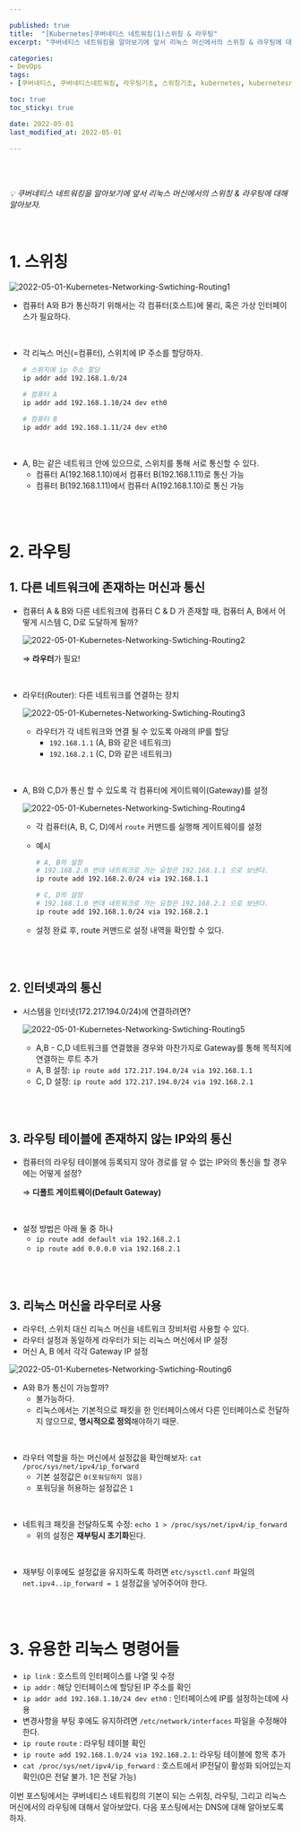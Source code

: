 ```yaml
---

published: true
title:  "[Kubernetes]쿠버네티스 네트워킹(1)스위칭 & 라우팅"
excerpt: "쿠버네티스 네트워킹을 알아보기에 앞서 리눅스 머신에서의 스위칭 & 라우팅에 대해 알아보자."

categories:
- DevOps
tags:
- [쿠버네티스, 쿠버네티스네트워킹, 라우팅기초, 스위칭기초, kubernetes, kubernetesnetworking, k8s, DevOpsengineer, 데브옵스, 데브옵스엔지니어]

toc: true
toc_sticky: true

date: 2022-05-01
last_modified_at: 2022-05-01

---
```


<br/><br/>

*💡  쿠버네티스 네트워킹을 알아보기에 앞서 리눅스 머신에서의 스위칭 & 라우팅에 대해 알아보자.*

<br/>

# 1. 스위칭

![2022-05-01-Kubernetes-Networking-Swtiching-Routing1](/assets/images/2022-05-01-Kubernetes-Networking-Swtiching-Routing/2022-05-01-Kubernetes-Networking-Swtiching-Routing1.png)

- 컴퓨터 A와 B가 통신하기 위해서는 각 컴퓨터(호스트)에 물리, 혹은 가상 인터페이스가 필요하다.

<br/>

- 각 리눅스 머신(=컴퓨터), 스위치에  IP 주소를 할당하자.
    
    ```bash
    # 스위치에 ip 주소 할당
    ip addr add 192.168.1.0/24
    
    # 컴퓨터 A
    ip addr add 192.168.1.10/24 dev eth0
    
    # 컴퓨터 B
    ip addr add 192.168.1.11/24 dev eth0
    ```

<br/>

- A, B는 같은 네트워크 안에 있으므로, 스위치를 통해 서로 통신할 수 있다.
    - 컴퓨터 A(192.168.1.10)에서 컴퓨터 B(192.168.1.11)로 통신 가능
    - 컴퓨터 B(192.168.1.11)에서 컴퓨터 A(192.168.1.10)로 통신 가능

<br/><br/>

# 2. 라우팅

## 1. 다른 네트워크에 존재하는 머신과 통신

- 컴퓨터 A & B와 다른 네트워크에 컴퓨터 C & D 가 존재할 때, 컴퓨터 A, B에서 어떻게 시스템 C, D로 도달하게 될까?
    
    ![2022-05-01-Kubernetes-Networking-Swtiching-Routing2](/assets/images/2022-05-01-Kubernetes-Networking-Swtiching-Routing/2022-05-01-Kubernetes-Networking-Swtiching-Routing2.png)
    
    ⇒ **라우터**가 필요!
    
<br/>

- 라우터(Router): 다른 네트워크를 연결하는 장치
    
    ![2022-05-01-Kubernetes-Networking-Swtiching-Routing3](/assets/images/2022-05-01-Kubernetes-Networking-Swtiching-Routing/2022-05-01-Kubernetes-Networking-Swtiching-Routing3.png)
    
    - 라우터가 각 네트워크와 연결 될 수 있도록 아래의 IP를 할당
        - `192.168.1.1` (A, B와 같은 네트워크)
        - `192.168.2.1` (C, D와 같은 네트워크)

<br/>

- A, B와 C,D가 통신 할 수 있도록 각 컴퓨터에 게이트웨이(Gateway)를 설정
    
    ![2022-05-01-Kubernetes-Networking-Swtiching-Routing4](/assets/images/2022-05-01-Kubernetes-Networking-Swtiching-Routing/2022-05-01-Kubernetes-Networking-Swtiching-Routing4.png)
    
    - 각 컴퓨터(A, B, C, D)에서 `route` 커맨드를 실행해 게이트웨이를 설정
    - 예시
        
        ```bash
        # A, B의 설정
        # 192.168.2.0 번대 네트워크로 가는 요청은 192.168.1.1 으로 보낸다.
        ip route add 192.168.2.0/24 via 192.168.1.1
        
        # C, D의 설정
        # 192.168.1.0 번대 네트워크로 가는 요청은 192.168.2.1 으로 보낸다.
        ip route add 192.168.1.0/24 via 192.168.2.1
        ```
        
    - 설정 완료 후, route 커맨드로 설정 내역을 확인할 수 있다.

<br/>
<br/>

## 2. 인터넷과의 통신

- 시스템을 인터넷(172.217.194.0/24)에 연결하려면?
    
    ![2022-05-01-Kubernetes-Networking-Swtiching-Routing5](/assets/images/2022-05-01-Kubernetes-Networking-Swtiching-Routing/2022-05-01-Kubernetes-Networking-Swtiching-Routing5.png)
    
    - A,B - C,D 네트워크를 연결했을 경우와 마찬가지로 Gateway를 통해 목적지에 연결하는 루트 추가
    - A, B 설정: `ip route add 172.217.194.0/24 via 192.168.1.1`
    - C, D 설정: `ip route add 172.217.194.0/24 via 192.168.2.1`

<br/>
<br/>

## 3. 라우팅 테이블에 존재하지 않는 IP와의 통신

- 컴퓨터의 라우팅 테이블에 등록되지 않아 경로를 알 수 없는 IP와의 통신을 할 경우에는 어떻게 설정?
    
    ⇒ **디폴트 게이트웨이(Default Gateway)**

<br/>
   
- 설정 방법은 아래 둘 중 하나
    - `ip route add default via 192.168.2.1`
    - `ip route add 0.0.0.0 via 192.168.2.1`

<br/>
<br/>

## 3. 리눅스 머신을 라우터로 사용

- 라우터, 스위치 대신 리눅스 머신을 네트워크 장비처럼 사용할 수 있다.
- 라우터 설정과 동일하게 라우터가 되는 리눅스 머신에서 IP 설정
- 머신 A, B 에서 각각 Gateway IP 설정

![2022-05-01-Kubernetes-Networking-Swtiching-Routing6](/assets/images/2022-05-01-Kubernetes-Networking-Swtiching-Routing/2022-05-01-Kubernetes-Networking-Swtiching-Routing6.png)

- A와 B가 통신이 가능할까?
    - 불가능하다.
    - 리눅스에서는 기본적으로 패킷을 한 인터페이스에서 다른 인터페이스로 전달하지 않으므로, **명시적으로 정의**해야하기 때문.

<br/>

- 라우터 역할을 하는 머신에서 설정값을 확인해보자: `cat /proc/sys/net/ipv4/ip_forward`
    - 기본 설정값은 `0(포워딩하지 않음)`
    - 포워딩을 허용하는 설정값은 `1`

<br/>

- 네트워크 패킷을 전달하도록 수정:  `echo 1 > /proc/sys/net/ipv4/ip_forward`
    - 위의 설정은 **재부팅시 초기화**된다.

<br/>

- 재부팅 이후에도 설정값을 유지하도록 하려면 `etc/sysctl.conf` 파일의 `net.ipv4..ip_forward = 1` 설정값을 넣어주어야 한다.

<br/>
<br/>

# 3. 유용한 리눅스 명령어들

- `ip link` : 호스트의 인터페이스를 나열 및 수정
- `ip addr` : 해당 인터페이스에 할당된 IP 주소를 확인
- `ip addr add 192.168.1.10/24 dev eth0` : 인터페이스에 IP를 설정하는데에 사용
- 변경사항을 부팅 후에도 유지하려면 `/etc/network/interfaces` 파일을 수정해야한다.
- `ip route` `route` : 라우팅 테이블 확인
- `ip route add 192.168.1.0/24 via 192.168.2.1`: 라우팅 테이블에 항목 추가
- `cat /proc/sys/net/ipv4/ip_forward` : 호스트에서 IP전달이 활성화 되어있는지 확인(0은 전달 불가. 1은 전달 가능)

이번 포스팅에서는 쿠버네티스 네트워킹의 기본이 되는 스위칭, 라우팅, 그리고 리눅스 머신에서의 라우팅에 대해서 알아보았다. 다음 포스팅에서는 DNS에 대해 알아보도록 하자.